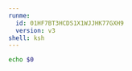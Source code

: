 ```yaml
---
runme:
  id: 01HF7BT3HCDS1X1WJJHK77GXH9
  version: v3
shell: ksh
---
```


```sh {"id":"01HF7BT3HCDS1X1WJJHHAQ816P"}
echo $0
```
